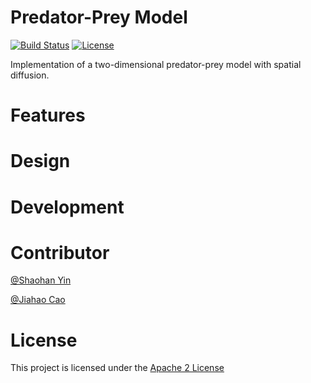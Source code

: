 Predator-Prey Model
===================

[![Build Status](https://travis-ci.org/Yiiinsh/predator-prey-model.svg?branch=master)](https://travis-ci.org/Yiiinsh/predator-prey-model)
[![License](https://img.shields.io/badge/License-Apache%202.0-blue.svg)](https://opensource.org/licenses/Apache-2.0)

Implementation of a two-dimensional predator-prey model with spatial diffusion.

# Features

# Design

# Development

# Contributor
[@Shaohan Yin](https://github.com/Yiiinsh)

[@Jiahao Cao](https://github.com/JasonCao666)

# License
This project is licensed under the [Apache 2 License](https://github.com/Yiiinsh/predator-prey-model/blob/master/LICENSE)
